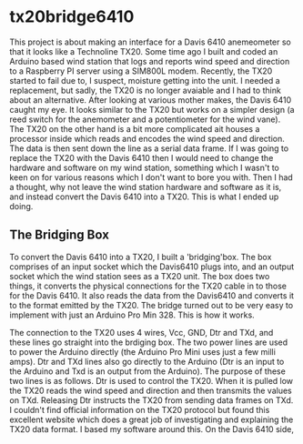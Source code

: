 # tx20bridge6410
This project is about making an interface for a Davis 6410 anemeometer so that it looks like a Technoline TX20. Some time ago I built and coded an Arduino based wind station that logs and reports wind speed and direction to a Raspberry PI server using a SIM800L modem. Recently, the TX20 started to fail due to, I suspect, moisture getting into the unit. I needed a replacement, but sadly, the TX20 is no longer avaiable and I had to think about an alternative. After looking at various mother makes, the Davis 6410 caught my eye. It looks similar to the TX20 but works on a simpler design (a reed switch for the anemometer and a potentiometer for the wind vane). The TX20 on the other hand is a bit more complicated ait houses a processor inside which reads and encodes the wind speed and direction. The data is then sent down the line as a serial data frame. If I was going to replace the TX20 with the Davis 6410 then I would need to change the hardware and software on my wind station, something which I wasn't to keen on for various reasons which I don't want to bore you with. Then I had a thought, why not leave the wind station hardware and software as it is, and instead convert the Davis 6410 into a TX20. This is what I ended up doing.

## The Bridging Box
To convert the Davis 6410 into a TX20, I built a 'bridging'box. The box comprises of an input socket which the Davis6410 plugs into, and an output socket which the wind station sees as a TX20 unit. The box does two things, it converts the physical connections for the TX20 cable in to those for the Davis 6410. It also reads the data from the Davis6410 and converts it to the format emitted by the TX20. The bridge turned out to be very easy to implement with just an Arduino Pro Min 328. This is how it works.

The connection to the TX20 uses 4 wires, Vcc, GND, Dtr and TXd, and these lines go straight into the brdiging box. The two power lines are used to power the Arduino directly (the Arduino Pro Mini uses just a few milli amps). Dtr and TXd lines also go directly to the Arduino (Dtr is an input to the Arduino and Txd is an output from the Arduino). The purpose of these two lines is as follows. Dtr is used to control the TX20. When it is pulled low the TX20 reads the wind speed and direction and then transmits the values on TXd. Releasing Dtr instructs the TX20 from sending data frames on TXd. I couldn't find official information on the TX20 protocol but found this excellent website which does a great job of investigating and explaining the TX20 data format. I based my software around this. On the Davis 6410 side,
